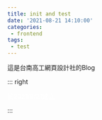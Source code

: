 ```yaml
---
title: init and test
date: '2021-08-21 14:10:00'
categories:
 - frontend
tags:
 - test
---
```

這是台南高工網頁設計社的Blog

::: right

<p style="color: #ffff;">於2021/8/21建立</p>
:::